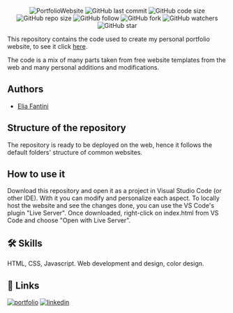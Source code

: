 <p align="center">
  <img alt="PortfolioWebsite" src="https://user-images.githubusercontent.com/62103572/192148891-353a284c-a735-4e37-8e99-583415249d79.png">
  <img alt="GitHub last commit" src="https://img.shields.io/github/last-commit/EliaFantini/Portfolio">
  <img alt="GitHub code size" src="https://img.shields.io/github/languages/code-size/EliaFantini/Portfolio">
  <img alt="GitHub repo size" src="https://img.shields.io/github/repo-size/EliaFantini/Portfolio">
  <img alt="GitHub follow" src="https://img.shields.io/github/followers/EliaFantini?label=Follow">
  <img alt="GitHub fork" src="https://img.shields.io/github/forks/EliaFantini/Portfolio?label=Fork">
  <img alt="GitHub watchers" src="https://img.shields.io/github/watchers/EliaFantini/Portfolio?label=Watch">
  <img alt="GitHub star" src="https://img.shields.io/github/stars/EliaFantini/Portfolio?style=social">
</p>

This repository contains the code used to create my personal portfolio website, to see it click [here](https://eliafantini.github.io/Portfolio/).

The code is a mix of many parts taken from free website templates from the web and many personal additions and modifications.

## Authors
- [Elia Fantini](https://github.com/EliaFantini)

## Structure of the repository

The repository is ready to be deployed on the web, hence it follows the default folders' structure of common websites.

## How to use it
Download this repository and open it as a project in Visual Studio Code (or other IDE). With it you can modify and personalize each aspect. 
To locally host the website and see the changes done, you can use the VS Code's plugin "Live Server". Once downloaded, right-click on index.html from VS Code and choose "Open with Live Server".

## 🛠 Skills

HTML, CSS, Javascript. Web development and design, color design.

## 🔗 Links
[![portfolio](https://img.shields.io/badge/my_portfolio-000?style=for-the-badge&logo=ko-fi&logoColor=white)](https://eliafantini.github.io/Portfolio/)
[![linkedin](https://img.shields.io/badge/linkedin-0A66C2?style=for-the-badge&logo=linkedin&logoColor=white)](https://www.linkedin.com/in/-elia-fantini/)
